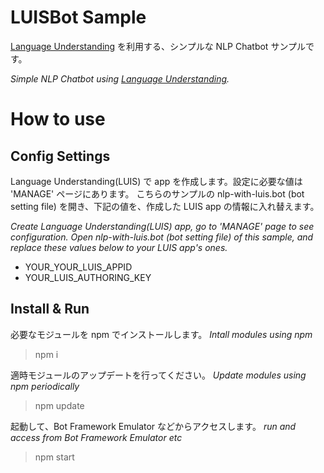 # LUISBot Sample

[Language Understanding](https://www.luis.ai/) を利用する、シンプルな NLP Chatbot サンプルです。

*Simple NLP Chatbot using [Language Understanding](https://www.luis.ai/).*

# How to use

## Config Settings

Language Understanding(LUIS) で app を作成します。設定に必要な値は 'MANAGE' ページにあります。
こちらのサンプルの nlp-with-luis.bot (bot setting file) を開き、下記の値を、作成した LUIS app の情報に入れ替えます。

*Create Language Understanding(LUIS) app, go to 'MANAGE' page to see configuration.
Open nlp-with-luis.bot (bot setting file) of this sample, and replace these values below to your LUIS app's ones.*

- YOUR_YOUR_LUIS_APPID
- YOUR_LUIS_AUTHORING_KEY

## Install & Run

必要なモジュールを npm でインストールします。
*Intall modules using npm*
>npm i

適時モジュールのアップデートを行ってください。
*Update modules using npm periodically*
>npm update

起動して、Bot Framework Emulator などからアクセスします。
*run and access from Bot Framework Emulator etc*
>npm start
